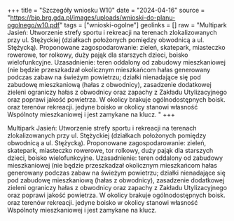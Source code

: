 +++
title = "Szczegóły wniosku W10"
date = "2024-04-16"
source = "https://bip.brg.gda.pl/images/uploads/wnioski-do-planu-ogolnego/w10.pdf"
tags = ["wnioski-ogolne"]
geolinks = []
raw = "Multipark Jasień: Utworzenie strefy sportu i rekreacji na terenach zlokalizowanych przy ul. Stężyckiej (działkach położonych pomiędzy obwodnicą a ul. Stężycką). Proponowane zagospodarowanie: zieleń, skatepark, miasteczko rowerowe, tor rolkowy, duży pająk dla starszych dzieci, boisko wielofunkcyjne. Uzasadnienie: teren oddalony od zabudowy mieszkaniowej (nie będzie przeszkadzał okolicznym mieszkańcom hałas generowany podczas zabaw na świeżym powietrzu; działki nienadające się pod zabudowę mieszkaniową (hałas z obwodnicy), zasadzenie dodatkowej zieleni ograniczy hałas z obwodnicy oraz zapachy z Zakładu Utylizacyjnego oraz poprawi jakość powietrza. W okolicy brakuje ogólnodostępnych boisk. oraz terenów rekreacji. jedyne boisko w okolicy stanowi własność Wspólnoty mieszkaniowej i jest zamykane na klucz. "
+++

Multipark Jasień: Utworzenie strefy sportu i rekreacji na terenach zlokalizowanych
przy ul. Stężyckiej (działkach położonych pomiędzy obwodnicą a ul. Stężycką). Proponowane
zagospodarowanie: zieleń, skatepark, miasteczko rowerowe, tor rolkowy, duży pająk dla
starszych dzieci, boisko wielofunkcyjne. Uzasadnienie: teren oddalony od zabudowy
mieszkaniowej (nie będzie przeszkadzał okolicznym mieszkańcom hałas generowany podczas
zabaw na świeżym powietrzu; działki nienadające się pod zabudowę mieszkaniową (hałas z
obwodnicy), zasadzenie dodatkowej zieleni ograniczy hałas z obwodnicy oraz zapachy z Zakładu
Utylizacyjnego oraz poprawi jakość powietrza. W okolicy brakuje ogólnodostępnych boisk. oraz
terenów rekreacji. jedyne boisko w okolicy stanowi własność Wspólnoty mieszkaniowej i jest
zamykane na klucz.



